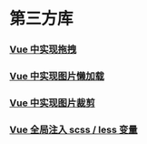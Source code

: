 # 第三方库

### [Vue 中实现拖拽](./vuedraggable)

### [Vue 中实现图片懒加载](./vue-lazyload)

### [Vue 中实现图片裁剪](./vue-cropperjs)

### [Vue 全局注入 scss / less 变量](./style-resources-loader)
